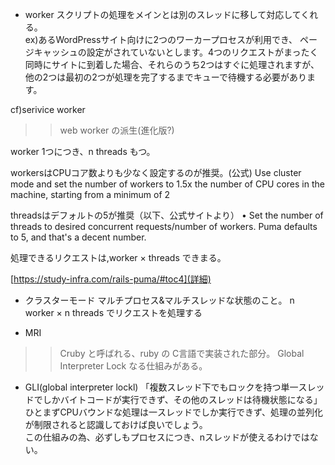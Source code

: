 
+ worker 
スクリプトの処理をメインとは別のスレッドに移して対応してくれる。<br>
ex)あるWordPressサイト向けに2つのワーカープロセスが利用でき、 ページキャッシュの設定がされていないとします。4つのリクエストがまったく同時にサイトに到着した場合、それらのうち2つはすぐに処理されますが、他の2つは最初の2つが処理を完了するまでキューで待機する必要があります。<br>

cf)serivice worker
>> web worker の派生(進化版?)

worker 1つにつき、n threads もつ。

workersはCPUコア数よりも少なく設定するのが推奨。(公式)
Use cluster mode and set the number of workers to 1.5x the number of CPU cores in the machine, starting from a minimum of 2

threadsはデフォルトの5が推奨（以下、公式サイトより）
•	Set the number of threads to desired concurrent requests/number of workers. Puma defaults to 5, and that's a decent number.

処理できるリクエストは,worker × threads できまる。

[https://study-infra.com/rails-puma/#toc4](詳細)<br>


+ クラスターモード
マルチプロセス&マルチスレッドな状態のこと。
n worker × n threads でリクエストを処理する

+ MRI
>>Cruby と呼ばれる、ruby の C言語で実装された部分。
Global Interpreter Lock なる仕組みがある。
- GLI(global interpreter lockl)
「複数スレッド下でもロックを持つ単一スレッドでしかバイトコードが実行できず、その他のスレッドは待機状態になる」
ひとまずCPUバウンドな処理は一スレッドでしか実行できず、処理の並列化が制限されると認識しておけば良いでしょう。<br>
この仕組みの為、必ずしもプロセスにつき、nスレッドが使えるわけではない。





